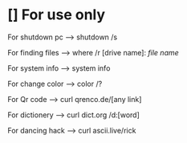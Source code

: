 # [] For use only

For shutdown pc --> shutdown /s 

For finding files --> where /r [drive name]: *file name*

For system info --> system info

For change color --> color /?

For Qr code --> curl qrenco.de/[any link]

For dictionery --> curl dict.org /d:[word]

For dancing hack --> curl ascii.live/rick




